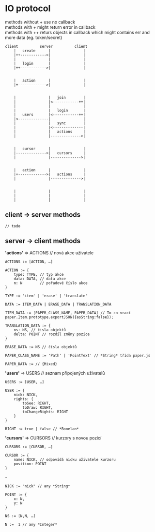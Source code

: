 # IO protocol

methods without + use no callback  
methods with + might return error in callback  
methods with ++ returs objects in callback  which might contains err and more data (eg. token/secret)

	client			server			client
		|	create		|				|
		|++------------>|				|
		|				|				|
		|	login		|				|
		|++------------>|				|


		|	action		|				|
		|+------------->|				|


		|				|	join		|
		|				|<------------++|
		|				|				|
		|				|	login		|
		|	users		|<------------++|
		|<--------------|				|
		|				|	sync		|
		|				|<--------------|
		|				|	actions		|
		|				|-------------->|


		|	cursor		|				|
		|-------------->|	cursors		|
		|				|-------------->|
		

		|	action		|				|
		|+------------->|	actions		|
		|				|-------------->|


		|				|				|
		|				|				|
		|				|				|





## client -> server methods

	// todo

## server -> client methods

**'actions'** => ACTIONS // nová akce uživatele

	ACTIONS := [ACTION, …]

	ACTION := {
		type: TYPE,	// typ akce
		data: DATA,	// data akce
		n: N		// pořadové číslo akce
	}

	TYPE := 'item' | 'erase' | 'translate'

	DATA := ITEM_DATA | ERASE_DATA | TRANSLATION_DATA

	ITEM_DATA := [PAPER_CLASS_NAME, PAPER_DATA] // To co vrací paper.Item.prototype.exportJSON({asString:false});

	TRANSLATION_DATA := {
		ns: NS, // čisla objektů
		delta: POINT // rozdíl změny pozice 
	}

	ERASE_DATA := NS // čísla objektů

	PAPER_CLASS_NAME := 'Path' | 'PointText' // *String* třída paper.js

	PAPER_DATA := // {Mixed}


**'users'** => USERS // seznam připojených uživatelů

	USERS := [USER, …]

	USER :=	{
		nick: NICK,
		rights: {
			toSee: RIGHT,
			toDraw: RIGHT,
			toChangeRights: RIGHT
		}
	}

	RIGHT := true | false // *Booelan*


**'cursors'** => CURSORS // kurzory s novou pozicí

	CURSORS := [CURSOR, …]

	CURSOR := {
		name: NICK, // odpovídá nicku uživatele kurzoru
		position: POINT
	}


*-*

	NICK := "nick" // any *String*

	POINT := {
		x: N,
		y: N
	}

	NS := [N,N, …]

	N :=  1 // any *Integer*
